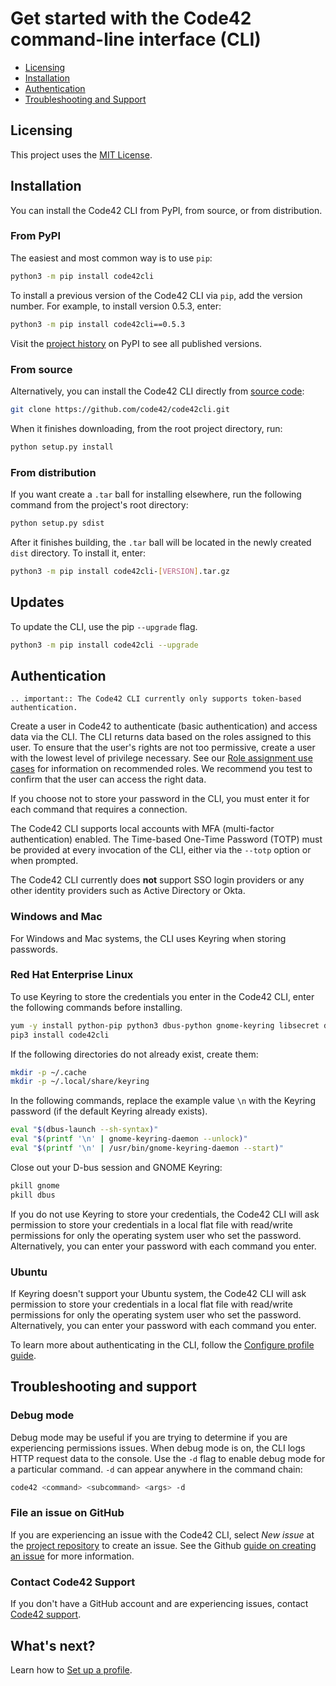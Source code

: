 # Get started with the Code42 command-line interface (CLI)

* [Licensing](#licensing)
* [Installation](#installation)
* [Authentication](#authentication)
* [Troubleshooting and Support](#troubleshooting-and-support)

## Licensing

This project uses the [MIT License](https://github.com/code42/code42cli/blob/main/LICENSE.md).

## Installation

You can install the Code42 CLI from PyPI, from source, or from distribution.

### From PyPI

The easiest and most common way is to use `pip`:

```bash
python3 -m pip install code42cli
```

To install a previous version of the Code42 CLI via `pip`, add the version number. For example, to install version
0.5.3, enter:

```bash
python3 -m pip install code42cli==0.5.3
```

Visit the [project history](https://pypi.org/project/code42cli/#history) on PyPI to see all published versions.

### From source

Alternatively, you can install the Code42 CLI directly from [source code](https://github.com/code42/code42cli):

```bash
git clone https://github.com/code42/code42cli.git
```

When it finishes downloading, from the root project directory, run:

```bash
python setup.py install
```

### From distribution

If you want create a `.tar` ball for installing elsewhere, run the following command from the project's root directory:

```bash
python setup.py sdist
```

After it finishes building, the `.tar` ball will be located in the newly created `dist` directory. To install it, enter:

```bash
python3 -m pip install code42cli-[VERSION].tar.gz
```

## Updates

To update the CLI, use the pip `--upgrade` flag.

```bash
python3 -m pip install code42cli --upgrade
```

## Authentication

```eval_rst
.. important:: The Code42 CLI currently only supports token-based authentication.
```

Create a user in Code42 to authenticate (basic authentication) and access data via the CLI. The CLI returns data based
on the roles assigned to this user. To ensure that the user's rights are not too permissive, create a user with the lowest
level of privilege necessary. See our [Role assignment use cases](https://support.code42.com/Administrator/Cloud/Monitoring_and_managing/Role_assignment_use_cases)
for information on recommended roles. We recommend you test to confirm that the user can access the right data.

If you choose not to store your password in the CLI, you must enter it for each command that requires a connection.

The Code42 CLI supports local accounts with MFA (multi-factor authentication) enabled. The Time-based One-Time
Password (TOTP) must be provided at every invocation of the CLI, either via the `--totp` option or when prompted.

The Code42 CLI currently does **not** support SSO login providers or any other identity providers such as Active
Directory or Okta.

### Windows and Mac

For Windows and Mac systems, the CLI uses Keyring when storing passwords.

### Red Hat Enterprise Linux

To use Keyring to store the credentials you enter in the Code42 CLI, enter the following commands before installing.
```bash
yum -y install python-pip python3 dbus-python gnome-keyring libsecret dbus-x11
pip3 install code42cli
```
If the following directories do not already exist, create them:
```bash
mkdir -p ~/.cache
mkdir -p ~/.local/share/keyring
```
In the following commands, replace the example value `\n` with the Keyring password (if the default Keyring already exists).
```bash
eval "$(dbus-launch --sh-syntax)"
eval "$(printf '\n' | gnome-keyring-daemon --unlock)"
eval "$(printf '\n' | /usr/bin/gnome-keyring-daemon --start)"
```
Close out your D-bus session and GNOME Keyring:
```bash
pkill gnome
pkill dbus
```
If you do not use Keyring to store your credentials, the Code42 CLI will ask permission to store your credentials in a local flat file with read/write permissions for only the operating system user who set the password. Alternatively, you can enter your password with each command you enter.

### Ubuntu
If Keyring doesn't support your Ubuntu system, the Code42 CLI will ask permission to store your credentials in a local flat file with read/write permissions for only the operating system user who set the password. Alternatively, you can enter your password with each command you enter.



To learn more about authenticating in the CLI, follow the [Configure profile guide](profile.md).

## Troubleshooting and support

### Debug mode

Debug mode may be useful if you are trying to determine if you are experiencing permissions issues. When debug mode is
on, the CLI logs HTTP request data to the console. Use the `-d` flag to enable debug mode for a particular command.
`-d` can appear anywhere in the command chain:

```bash
code42 <command> <subcommand> <args> -d
```

### File an issue on GitHub

If you are experiencing an issue with the Code42 CLI, select *New issue* at the
[project repository](https://github.com/code42/code42cli/issues) to create an issue. See the Github
[guide on creating an issue](https://help.github.com/en/github/managing-your-work-on-github/creating-an-issue) for more information.

### Contact Code42 Support

If you don't have a GitHub account and are experiencing issues, contact
[Code42 support](https://support.code42.com/).

## What's next?

Learn how to [Set up a profile](profile.md).
